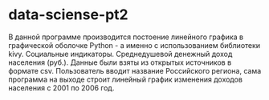 # data-sciense-pt2
В данной программе производится постоение линейного графика в графической оболочке Python - а именно с использованием библиотеки kivy. Социальные индикаторы. Среднедушевой денежный доход населения (руб.). Данные были взяты из открытых источников в формате csv. Пользователь вводит название Российского региона, сама программа на выходе строит линейный график изменения доходов населения с 2001 по 2006 год.

